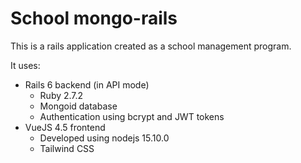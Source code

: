 # School mongo-rails

This is a rails application created as a school management program.

It uses:
* Rails 6 backend (in API mode)
  * Ruby 2.7.2
  * Mongoid database
  * Authentication using bcrypt and JWT tokens
* VueJS 4.5 frontend
  * Developed using nodejs 15.10.0
  * Tailwind CSS